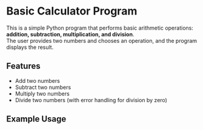 #  Basic Calculator Program

This is a simple Python program that performs basic arithmetic operations: **addition, subtraction, multiplication, and division**.  
The user provides two numbers and chooses an operation, and the program displays the result.

##  Features
- Add two numbers  
- Subtract two numbers  
- Multiply two numbers  
- Divide two numbers (with error handling for division by zero)  

## Example Usage
